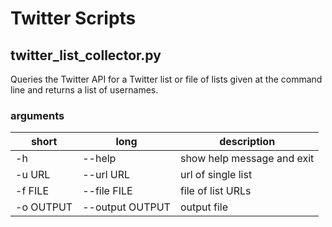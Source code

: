 # Twitter Scripts

## twitter_list_collector.py

Queries the Twitter API for a Twitter list or file of lists given at the command line and returns a list of usernames.

### arguments

|  short    |  long           | description                |
|-----------|-----------------|----------------------------|
| -h        | --help          | show help message and exit |
| -u URL    | --url URL       | url of single list         |
| -f FILE   | --file FILE     | file of list URLs          |
| -o OUTPUT | --output OUTPUT | output file                |
